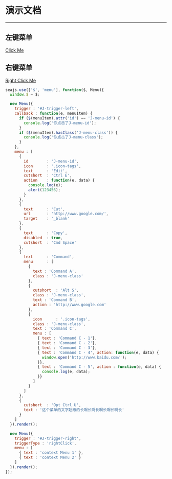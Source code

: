 # 演示文档

---
<link rel="stylesheet" type="text/css" href="http://assets.t326.alipay.net/alice/famicons/1.0.0/famicons.css">
<link rel="stylesheet" type="text/css" href="http://assets.t326.alipay.net/al/alice.common.bizdev-1.3-SNAPSHOT-src.css">

## 左键菜单
<a href="#" id="J-trigger-left">Click Me</a>

## 右键菜单
<a href="#" id="J-trigger-right">Right Click Me</a>


````javascript
seajs.use(['$', 'menu'], function($, Menu){
  window.$ = $;

  new Menu({
    trigger : '#J-trigger-left',
    callback : function(e, menuItem) {
      if ($(menuItem).attr('id') == 'J-menu-id') {
        console.log('你点击了J-menu-id');
      }
      if ($(menuItem).hasClass('J-menu-class')) {
        console.log('你点击了J-menu-class');
      }
    },
    menu : [
      {
        id        : 'J-menu-id',
        icon      : '.icon-tags',
        text      : 'Edit',
        cutshort  : 'Ctrl E',
        action    : function(e, data) {
          console.log(e);
          alert(123456);
        }
      },
      {
        text      : 'Cut',
        url       : 'http://www.google.com/',
        target    : '_blank'
      },
      {
        text      : 'Copy',
        disabled  : true,
        cutshort  : 'Cmd Space'
      },
      {
        text      : 'Command',
        menu      : [
          {
            text : 'Command A',
            class : 'J-menu-class'
          },
          {
            cutshort  : 'Alt S',
            class : 'J-menu-class',
            text : 'Command B',
            action : 'http://www.google.com'
          },
          {
            icon      : '.icon-tags',
            class : 'J-menu-class',
            text : 'Command C',
            menu : [
              { text : 'Command C - 1'},
              { text : 'Command C - 2'},
              { text : 'Command C - 3'},
              { text : 'Command C - 4', action: function(e, data) {
                window.open('http://www.baidu.com/');
              }},
              { text : 'Command C - 5', action : function(e, data) {
                console.log(e, data);
              }}
            ]
          }
        ]
      },
      {
        cutshort  : 'Opt Ctrl U',
        text : '这个菜单的文字超级的长啊长啊长啊长啊长啊长'
      }
    ]
  }).render();

  new Menu({
    trigger : '#J-trigger-right',
    triggerType : 'rightClick',
    menu : [
      { text : 'context Menu 1' },
      { text : 'context Menu 2' }
    ]
  }).render();
});
````
